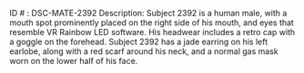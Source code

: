 ID # : DSC-MATE-2392
Description: Subject 2392 is a human male, with a mouth spot prominently placed on the right side of his mouth, and eyes that resemble VR Rainbow LED software. His headwear includes a retro cap with a goggle on the forehead. Subject 2392 has a jade earring on his left earlobe, along with a red scarf around his neck, and a normal gas mask worn on the lower half of his face.
